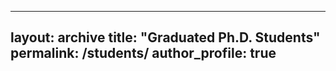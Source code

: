 
---
layout: archive
title: "Graduated Ph.D. Students"
permalink: /students/
author_profile: true
---


